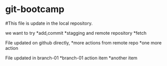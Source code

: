 # git-bootcamp

#This file is update in the local repository.

we want to try 
*add,commit
*stagging and remote repository
*fetch

File updated on github directly,
*more actions from remote repo
*one more action

File updated in branch-01
*branch-01 action item
*another item